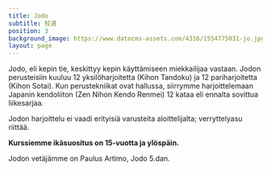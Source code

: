 ```yaml
---
title: Jodo
subtitle: 杖道
position: 3
background_image: https://www.datocms-assets.com/4316/1554775031-jo.jpg?auto=compress
layout: page
---
```


Jodo, eli kepin tie, keskittyy kepin käyttämiseen miekkailijaa vastaan. Jodon perusteisiin kuuluu 12 yksilöharjoitetta (Kihon Tandoku) ja 12 pariharjoitetta (Kihon Sotai). Kun perustekniikat ovat hallussa, siirrymme harjoittelemaan Japanin kendoliiton (Zen Nihon Kendo Renmei) 12 kataa eli ennalta sovittua liikesarjaa.

Jodon harjoittelu ei vaadi erityisiä varusteita aloittelijalta; verryttelyasu riittää.

**Kurssiemme ikäsuositus on 15-vuotta ja ylöspäin.**

Jodon vetäjämme on Paulus Artimo, Jodo 5.dan.
